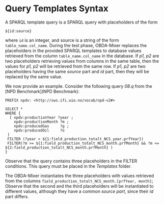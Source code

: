 # Query Templates Syntax

A SPARQL template query is a SPARQL query with placeholders of the form

~~~~~
${id:source}
~~~~~

where `id` is an integer, and source is a string of the form `table_name.col_name`. During the test phase, OBDA-Mixer replaces the placeholders in the provided SPARQL templates to database values retrieved from the column `table_name.col_name` in the database. If _p1, p2_ are two placeholders retrieving values from columns in the same table, then the values for _p1, p2_ will be retrieved from the same row. If _p1, p2_ are two placeholders having the same _source_ part and _id_ part, then they will be replaced by the same value. 

We now provide an example. Consider the following query _08.q_ from the [NPD Benchmark](NPD Benchmark):

~~~~~~~~
PREFIX npdv: <http://sws.ifi.uio.no/vocab/npd-v2#>

SELECT *
WHERE {
  [ npdv:productionYear ?year ;
    npdv:productionMonth ?m ;
    npdv:producedGas     ?g ;
    npdv:producedOil     ?o 
 ]
 FILTER (?year > ${1:field_production_totalt_NCS_year.prfYear}) 
 FILTER(?m >= ${1:field_production_totalt_NCS_month.prfMonth} && ?m <= ${2:field_production_totalt_NCS_month.prfMonth} )
} 
~~~~~~~~

Observe that the query contains three placeholders in the FILTER conditions. This query must be placed in the _Templates_ folder. 

The OBDA-Mixer instantiates the three placeholders with values retrieved from the columns `field_production_totalt_NCS_month.[prfYear, month]`; Observe that the second and the third placeholders will be instantiated to different values, although they have a common _source part_, since their _id_ part differs.